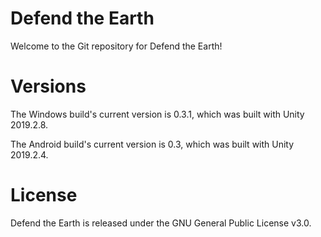 # Defend the Earth
Welcome to the Git repository for Defend the Earth!

# Versions
The Windows build's current version is 0.3.1, which was built with Unity 2019.2.8.

The Android build's current version is 0.3, which was built with Unity 2019.2.4.

# License
Defend the Earth is released under the GNU General Public License v3.0.
